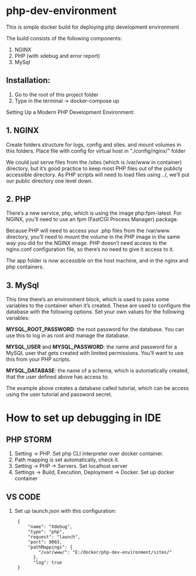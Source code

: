 # php-dev-environment

This is simple docker build for deploying php development environment

The build consists of the following components:
1. NGINX
2. PHP (with xdebug and error report)
3. MySql

## **Installation:**
1. Go to the root of this project folder
2. Type in the terminal -> docker-compose up

Setting Up a Modern PHP Development Environment:
## **1. NGINX**
Create folders structure for logs, config and sites. and mount volumes in this folders.
Place file with config for virtual host in "./config/nginx/" folder

We could just serve files from the /sites (which is /var/www in container) directory, but it’s good practice to keep most PHP files out of the publicly accessible directory. As PHP scripts will need to load files using ../, we’ll put our public directory one level down.

## **2. PHP**
There’s a new service, php, which is using the image php:fpm-latest. For NGINX, you’ll need to use an fpm (FastCGI Process Manager) package.

Because PHP will need to access your .php files from the /var/www directory, you’ll need to mount the volume in the PHP image in the same way you did for the NGINX image. PHP doesn’t need access to the nginx.conf configuration file, so there’s no need to give it access to it.

The app folder is now accessible on the host machine, and in the nginx and php containers.

## **3. MySql**

This time there’s an environment block, which is used to pass some variables to the container when it’s created. These are used to configure the database with the following options. Set your own values for the following variables:

**MYSQL_ROOT_PASSWORD**: the root password for the database. You can use this to log in as root and manage the database.

**MYSQL_USER** and **MYSQL_PASSWORD**: the name and password for a MySQL user that gets created with limited permissions. You’ll want to use this from your PHP scripts.

**MYSQL_DATABASE**: the name of a schema, which is automatically created, that the user defined above has access to.

The example above creates a database called tutorial, which can be access using the user tutorial and password secret.


# How to set up debugging in IDE

## PHP STORM
1. Setting -> PHP. Set php CLI interpreter over docker container.
2. Path mapping is set automatically, check it.
3. Setting -> PHP -> Servers. Set localhost server
4. Settings -> Build, Execution, Deployment -> Docker. Set up docker container

## VS CODE
1. Set up launch.json with this configuration:

        {
            "name": "Xdebug",
            "type": "php",
            "request": "launch",
            "port": 9003,
            "pathMappings": {
                "/var/www/": "E:/docker/php-dev-environment/sites/"
              },
              "log": true
        }